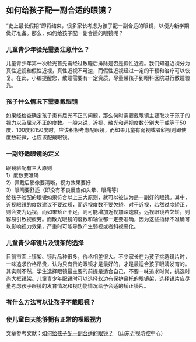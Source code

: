 ## 如何给孩子配一副合适的眼镜？  
“史上最长假期”即将结束，很多家长考虑为孩子配一副合适的眼镜，以便为新学期做好准备。那么，如何给孩子配一副合适的眼镜呢？  
### 儿童青少年验光需要注意什么？  
儿童青少年第一次验光首先需经过散瞳后排除是否是假性近视。我们知道近视分为真性近视和假性近视，真性近视不可逆，而假性近视经过一定的干预和治疗可以恢复。在此，小编提醒您，散瞳需要有一定资质，尽量带孩子到眼科医院进行散瞳验光。  
### 孩子什么情况下需要戴眼镜  
如果经检查确定孩子患有屈光不正的问题，那么何时需要戴眼镜主要取决于孩子的视力以及屈光不正的度数。一般来说，近视、散光和远视度数分别大于或等于50度、100度和150度时，应该积极考虑配眼镜，而如果儿童有弱视或者斜视则即使度数轻微，也应该配戴眼镜。  
### 一副舒适眼镜的定义  
眼镜验配有三大原则  
1）度数要准确  
2）佩戴后影像要清晰，视力效果要好  
3）眼睛要舒适（即没有不良反应如头晕、眼痛等）  
给孩子验配的眼镜如果符合以上三大原则，就可以被认为是一副好的眼镜。其中，近视眼镜的度数建议不要过矫，而远视度数不要欠矫。对于近视，若然过度矫正，则会变为远视，而如果矫正不足，则可能增加近视加深速度。远视眼镜若欠矫，则容易引致视疲劳。而散光眼镜的度数和轴位都一定要准确，因为这些指标不准确可以影响视力效果，严重时可能导致产生弱视或者斜视恶化。  
### 儿童青少年镜片及镜架的选择  
目前市面上镜架、镜片品种很多，价格相差很大。不少家长在为孩子挑选镜片时，一味追求价格昂贵，认为只有贵的眼镜才是最好的，才是最适合孩子眼睛发育的。其实则不然，学生选择眼镜最主要的前提是适合自己，不要一味追求时尚，挑选时尚大框镜架。儿童青少年配镜时可以选择软边有保护鼻托的眼镜架，选择镜片应尽量考虑孩子眼镜的发育情况和视功能情况给予合适的矫正镜片。  
### 有什么方法可以让孩子不戴眼镜？  
### 使儿童白天能够拥有正常的裸眼视力  
文章参考文献：<a href="https://www.sohu.com/a/391193486_120201291">如何给孩子配一副合适的眼镜？</a> （山东近视防控中心）  
